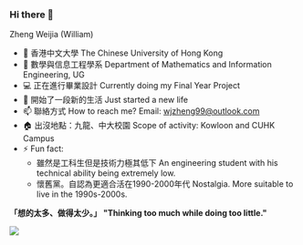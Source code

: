 ### Hi there 👋

Zheng Weijia (William)

- 🔭 香港中文大學 The Chinese University of Hong Kong
- 🌱 數學與信息工程學系 Department of Mathematics and Information Engineering, UG
- 💻 正在進行畢業設計 Currently doing my Final Year Project
- 🤔 開始了一段新的生活 Just started a new life
- 📫 聯絡方式 How to reach me? Email: wjzheng99@outlook.com 
- 🏠 出沒地點：九龍、中大校園 Scope of activity: Kowloon and CUHK Campus
- ⚡ Fun fact: 
    * 雖然是工科生但是技術力極其低下 An engineering student with his technical ability being extremely low.
    * 懷舊黨。自認為更適合活在1990-2000年代 Nostalgia. More suitable to live in the 1990s-2000s.

**「想的太多、做得太少。」 "Thinking too much while doing too little."**

<a href="#">
    <img align="left" src="https://github-readme-stats.vercel.app/api?username=WilliamZheng99&show_icons=true&count_private=true">
</a>
